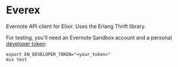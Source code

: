 Everex
======

Evernote API client for Elixir. Uses the Erlang Thrift library.

For testing, you'll need an Evernote Sandbox account and a personal
[developer token](https://sandbox.evernote.com/api/DeveloperToken.action):

    export EN_DEVELOPER_TOKEN="<your_token>"
    mix test
